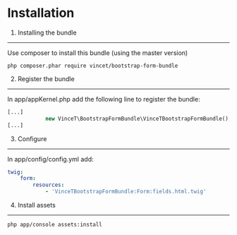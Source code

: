 Installation
============

1) Installing the bundle
------------------------

Use composer to install this bundle (using the master version)
```
php composer.phar require vincet/bootstrap-form-bundle
```

2) Register the bundle
----------------------

In app/appKernel.php add the following line to register the bundle:
```php
[...]
            new VinceT\BootstrapFormBundle\VinceTBootstrapFormBundle(),
[...]
```

3) Configure
------------

In app/config/config.yml add:
```yml
twig:
    form:
        resources:
            - 'VinceTBootstrapFormBundle:Form:fields.html.twig'

```

4) Install assets
-----------------

```
php app/console assets:install
```
